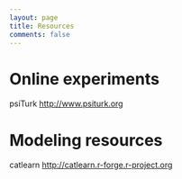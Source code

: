 ```yaml
---
layout: page
title: Resources
comments: false
---
```


# Online experiments

psiTurk
http://www.psiturk.org


# Modeling resources

catlearn 
http://catlearn.r-forge.r-project.org


